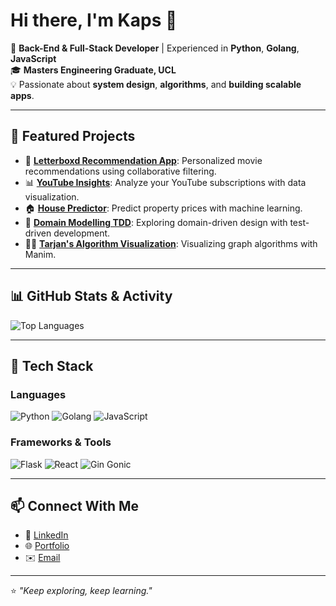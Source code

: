 # Hi there, I'm Kaps 👋

🌌 **Back-End & Full-Stack Developer** | Experienced in **Python**, **Golang**, **JavaScript**  
🎓 **Masters Engineering Graduate, UCL**  
💡 Passionate about **system design**, **algorithms**, and **building scalable apps**.  

---

## 🌟 Featured Projects
- 🔮 [**Letterboxd Recommendation App**](https://github.com/Syzygyastro/letterboxd_recommendation_app): Personalized movie recommendations using collaborative filtering.
- 📊 [**YouTube Insights**](https://github.com/Syzygyastro/youtube_insights): Analyze your YouTube subscriptions with data visualization.
- 🏠 [**House Predictor**](https://github.com/Syzygyastro/House_predictor): Predict property prices with machine learning.
- 📖 [**Domain Modelling TDD**](https://github.com/Syzygyastro/Domain_modelling_TDD): Exploring domain-driven design with test-driven development.
- 👨‍🏫 [**Tarjan's Algorithm Visualization**](https://github.com/Syzygyastro/Tarjans): Visualizing graph algorithms with Manim.

---

## 📊 GitHub Stats & Activity

![Top Languages](https://github-readme-stats.vercel.app/api/top-langs/?username=Syzygyastro&layout=compact&theme=radical)

---

## 🔧 Tech Stack

### Languages
![Python](https://img.shields.io/badge/-Python-3776AB?style=flat-square&logo=python&logoColor=white)
![Golang](https://img.shields.io/badge/-Go-00ADD8?style=flat-square&logo=go&logoColor=white)
![JavaScript](https://img.shields.io/badge/-JavaScript-F7DF1E?style=flat-square&logo=javascript&logoColor=black)

### Frameworks & Tools
![Flask](https://img.shields.io/badge/-Flask-000000?style=flat-square&logo=flask&logoColor=white)
![React](https://img.shields.io/badge/-React-61DAFB?style=flat-square&logo=react&logoColor=black)
![Gin Gonic](https://img.shields.io/badge/gin--gonic-v1.9.0-blue?style=flat&logo=go)

---

## 📫 Connect With Me

- 💼 [LinkedIn](https://www.linkedin.com/in/kshitij-kapoor-203364207/)
- 🌐 [Portfolio](https://syzygy-io.webflow.io/)
- ✉️ [Email](mailto:kkaps6776@gmail.com)

---

⭐️ _"Keep exploring, keep learning."_  
